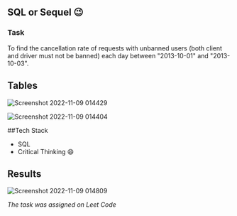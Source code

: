 ## SQL or Sequel :wink:

### Task
To find the cancellation rate of requests with unbanned users (both client and driver must not be banned) each day between "2013-10-01" and "2013-10-03".

## Tables

![Screenshot 2022-11-09 014429](https://user-images.githubusercontent.com/35902011/200716377-991b495e-3b7c-4aaf-85d1-4348552375fa.png)

![Screenshot 2022-11-09 014404](https://user-images.githubusercontent.com/35902011/200716382-a6f232f3-350c-47be-87c5-34abc3df365d.png)

##Tech Stack
- SQL
- Critical Thinking :smile:

## Results

![Screenshot 2022-11-09 014809](https://user-images.githubusercontent.com/35902011/200716793-a49bfc95-1211-49be-a66d-6aec08f4cb8e.png)

*The task was assigned on Leet Code*
